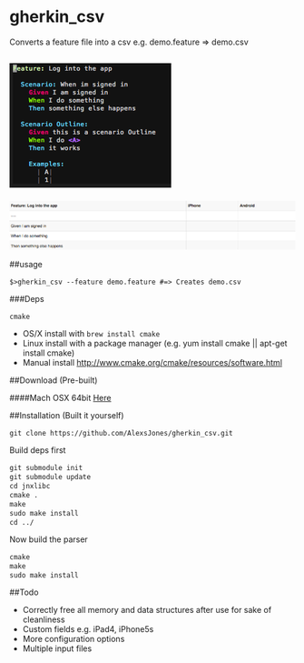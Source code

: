 gherkin_csv
==========


Converts a feature file into a csv e.g. demo.feature => demo.csv

![Vim](doc/vim.png)
------------------------
![Excel](doc/excel.png) 


##usage

```
$>gherkin_csv --feature demo.feature #=> Creates demo.csv
```
###Deps
```
cmake
```
- OS/X install with `brew install cmake`
- Linux install with a package manager (e.g. yum install cmake || apt-get install cmake)
- Manual install http://www.cmake.org/cmake/resources/software.html

##Download (Pre-built)

####Mach OSX 64bit
[Here](https://github.com/AlexsJones/gherkin_csv/raw/master/bin/gherkin_csv)


##Installation (Built it yourself)

```
git clone https://github.com/AlexsJones/gherkin_csv.git
```

Build deps first
```
git submodule init
git submodule update
cd jnxlibc
cmake .
make
sudo make install 
cd ../
```
Now build the parser
```
cmake
make 
sudo make install
```

##Todo
- Correctly free all memory and data structures after use for sake of cleanliness
- Custom fields e.g. iPad4, iPhone5s
- More configuration options
- Multiple input files
